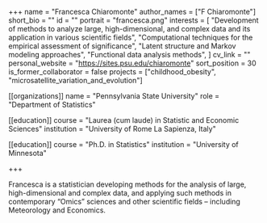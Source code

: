 +++
name = "Francesca Chiaromonte"
author_names = ["F Chiaromonte"]
short_bio = ""
id = ""
portrait = "francesca.png"
interests = [
  "Development of methods to analyze large, high-dimensional, and complex data and its application in various scientific fields",
  "Computational techniques for the empirical assessment of significance",
  "Latent structure and Markov modeling approaches",
  "Functional data analysis methods",
]
cv_link = ""
personal_website = "https://sites.psu.edu/chiaromonte"
sort_position = 30
is_former_collaborator = false
projects = ["childhood_obesity", "microsatellite_variation_and_evolution"]

[[organizations]]
    name = "Pennsylvania State University"
    role = "Department of Statistics"

[[education]]
  course = "Laurea (cum laude) in Statistic and Economic Sciences"
  institution = "University of Rome La Sapienza, Italy"

[[education]]
  course = "Ph.D. in Statistics"
  institution = "University of Minnesota"

+++

Francesca is a statistician developing methods for the analysis of large, high-dimensional and complex data, and applying such methods in contemporary “Omics” sciences and other scientific fields – including Meteorology and Economics.
